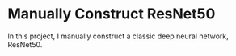 # Manually Construct ResNet50

In this project, I manually construct a classic deep neural network, ResNet50. 
